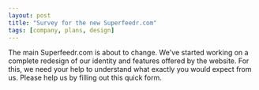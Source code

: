 ```yaml
---
layout: post
title: "Survey for the new Superfeedr.com"
tags: [company, plans, design]
---
```


The main Superfeedr.com is about to change. We've started working on a complete redesign of our identity and features offered by the website. For this, we need your help to understand what exactly you would expect from us. Please help us by filling out this quick form.

<div style="margin: 20px">
<!-- Change the width and height values to suit you best -->
<div class="typeform-widget" data-url="https://superfeedr.typeform.com/to/O8cjuN" data-text="Redesign" style="width:100%;height:500px;"></div>
<script>(function(){var qs,js,q,s,d=document,gi=d.getElementById,ce=d.createElement,gt=d.getElementsByTagName,id='typef_orm',b='https://s3-eu-west-1.amazonaws.com/share.typeform.com/';if(!gi.call(d,id)){js=ce.call(d,'script');js.id=id;js.src=b+'widget.js';q=gt.call(d,'script')[0];q.parentNode.insertBefore(js,q)}})()</script>
</div>
